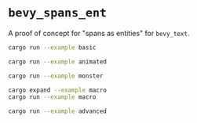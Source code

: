 # `bevy_spans_ent`

A proof of concept for "spans as entities" for `bevy_text`.

```sh
cargo run --example basic
```

```sh
cargo run --example animated
```

```sh
cargo run --example monster
```

```sh
cargo expand --example macro
cargo run --example macro
```

```sh
cargo run --example advanced
```
